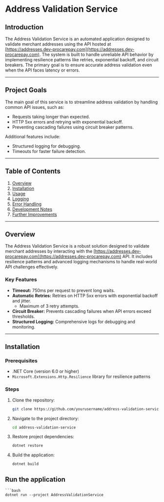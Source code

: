 # Address Validation Service

## Introduction
The Address Validation Service is an automated application designed to validate merchant addresses using the API hosted at [https://addresses.dev-procarepay.com](https://addresses.dev-procarepay.com). The system is built to handle unreliable API behavior by implementing resilience patterns like retries, exponential backoff, and circuit breakers. The primary goal is to ensure accurate address validation even when the API faces latency or errors.

---

## Project Goals
The main goal of this service is to streamline address validation by handling common API issues, such as:
- Requests taking longer than expected.
- HTTP 5xx errors and retrying with exponential backoff.
- Preventing cascading failures using circuit breaker patterns.

Additional features include:
- Structured logging for debugging.
- Timeouts for faster failure detection.

---

## Table of Contents
1. [Overview](#overview)
2. [Installation](#installation)
3. [Usage](#usage)
4. [Logging](#logging)
5. [Error Handling](#error-handling)
6. [Development Notes](#development-notes)
7. [Further Improvements](#further-improvements)

---

## Overview
The Address Validation Service is a robust solution designed to validate merchant addresses by interacting with the [https://addresses.dev-procarepay.com](https://addresses.dev-procarepay.com) API. It includes resilience patterns and advanced logging mechanisms to handle real-world API challenges effectively.

### Key Features
- **Timeout:** 750ms per request to prevent long waits.
- **Automatic Retries:** Retries on HTTP 5xx errors with exponential backoff and jitter.
  - Maximum of 3 retry attempts.
- **Circuit Breaker:** Prevents cascading failures when API errors exceed thresholds.
- **Structured Logging:** Comprehensive logs for debugging and monitoring.

---

## Installation

### Prerequisites
- .NET Core (version 6.0 or higher)
- `Microsoft.Extensions.Http.Resilience` library for resilience patterns

### Steps
1. Clone the repository:
   ```bash
   git clone https://github.com/yourusername/address-validation-service.git
2. Navigate to the project directory:
   ```bash
   cd address-validation-service

3. Restore project dependencies:
   ```bash
   dotnet restore

4. Build the application:
   ```bash
   dotnet build

## Run the application
    ```bash
    dotnet run --project AddressValidationService
